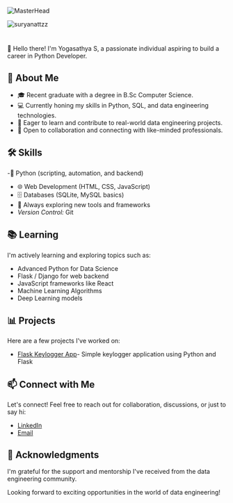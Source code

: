 ![MasterHead](https://cdn.dribbble.com/users/1059583/screenshots/4171367/coding-freak.gif)



<p align="left"> <img src="https://komarev.com/ghpvc/?username=suryanattzz&label=Profile%20views&color=0e75b6&style=flat" alt="suryanattzz" /> </p>

# <Your Name>

👋 Hello there! I'm Yogasathya S, a passionate individual aspiring to build a career in Python Developer.

## 🚀 About Me

- 🎓 Recent graduate with a degree in B.Sc Computer Science.
- 💻 Currently honing my skills in Python, SQL, and data engineering technologies.
- 🌱 Eager to learn and contribute to real-world data engineering projects.
- 🤝 Open to collaboration and connecting with like-minded professionals.

## 🛠 Skills

-🐍 Python (scripting, automation, and backend)
- 🌐 Web Development (HTML, CSS, JavaScript)
- 🗄️ Databases (SQLite, MySQL basics)
- 🎯 Always exploring new tools and frameworks
- *Version Control:* Git

## 📚 Learning

I'm actively learning and exploring topics such as:

- Advanced Python for Data Science
- Flask / Django for web backend
- JavaScript frameworks like React
- Machine Learning Algorithms
- Deep Learning models

## 📊 Projects

Here are a few projects I've worked on:

- [Flask Keylogger App](https://github.com/sathya-selvz/Flask-Keylogger-Web-App)- Simple keylogger application using Python and Flask

## 📫 Connect with Me

Let's connect! Feel free to reach out for collaboration, discussions, or just to say hi:

- [LinkedIn](https://www.linkedin.com/in/yogasathya-s/)
- [Email](yogasathya5663@gmail.com)

## 🙏 Acknowledgments

I'm grateful for the support and mentorship I've received from the data engineering community.

Looking forward to exciting opportunities in the world of data engineering!
